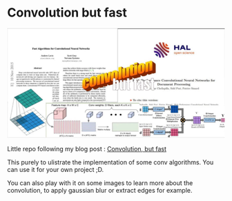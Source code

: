 # Convolution but fast

![](./img/convolution_but_fast.jpg)

Little repo following my blog post : [Convolution, but fast](https://tayheau.github.io/2024/10/16/convolution_but_fast.html)

This purely to ulistrate the implementation of some conv algorithms. You can use it for your own project ;D.

You can also play with it on some images to learn more about the convolution, to apply gaussian blur or extract edges for example.


